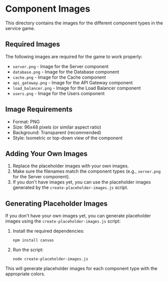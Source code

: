 # Component Images

This directory contains the images for the different component types in the service game.

## Required Images

The following images are required for the game to work properly:

- `server.png` - Image for the Server component
- `database.png` - Image for the Database component
- `cache.png` - Image for the Cache component
- `api_gateway.png` - Image for the API Gateway component
- `load_balancer.png` - Image for the Load Balancer component
- `users.png` - Image for the Users component

## Image Requirements

- Format: PNG
- Size: 96x48 pixels (or similar aspect ratio)
- Background: Transparent (recommended)
- Style: Isometric or top-down view of the component

## Adding Your Own Images

1. Replace the placeholder images with your own images.
2. Make sure the filenames match the component types (e.g., `server.png` for the Server component).
3. If you don't have images yet, you can use the placeholder images generated by the `create-placeholder-images.js` script.

## Generating Placeholder Images

If you don't have your own images yet, you can generate placeholder images using the `create-placeholder-images.js` script:

1. Install the required dependencies:
   ```
   npm install canvas
   ```

2. Run the script:
   ```
   node create-placeholder-images.js
   ```

This will generate placeholder images for each component type with the appropriate colors. 
